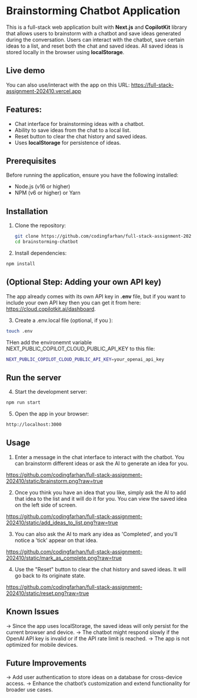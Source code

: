 # Brainstorming Chatbot Application

This is a full-stack web application built with **Next.js** and **CopilotKit** library that allows users to brainstorm with a chatbot and save ideas generated during the conversation. Users can interact with the chatbot, save certain ideas to a list, and reset both the chat and saved ideas. All saved ideas is stored locally in the browser using **localStorage**.

## Live demo

You can also use/interact with the app on this URL: https://full-stack-assignment-202410.vercel.app

## Features:

- Chat interface for brainstorming ideas with a chatbot.
- Ability to save ideas from the chat to a local list.
- Reset button to clear the chat history and saved ideas.
- Uses **localStorage** for persistence of ideas.

## Prerequisites

Before running the application, ensure you have the following installed:

- Node.js (v16 or higher)
- NPM (v6 or higher) or Yarn

## Installation

1. Clone the repository:

   ```bash
   git clone https://github.com/codingfarhan/full-stack-assignment-202410
   cd brainstorming-chatbot
   ```

2. Install dependencies:

```bash
npm install
```

## (Optional Step: Adding your own API key)

The app already comes with its own API key in **.env** file, but if you want to include your own API key then you can get it from here: https://cloud.copilotkit.ai/dashboard.

3. Create a .env.local file (optional, if you ):

```bash
touch .env
```

THen add the environemnt variable NEXT_PUBLIC_COPILOT_CLOUD_PUBLIC_API_KEY to this file:

```bash
NEXT_PUBLIC_COPILOT_CLOUD_PUBLIC_API_KEY=your_openai_api_key
```

## Run the server

4. Start the development server:

```bash
npm run start
```

5. Open the app in your browser:

```bash
http://localhost:3000
```

## Usage

1. Enter a message in the chat interface to interact with the chatbot. You can brainstorm different ideas or ask the AI to generate an idea for you.

https://github.com/codingfarhan/full-stack-assignment-202410/static/brainstorm.png?raw=true

2. Once you think you have an idea that you like, simply ask the AI to add that idea to the list and it will do it for you. You can view the saved idea on the left side of screen.

https://github.com/codingfarhan/full-stack-assignment-202410/static/add_ideas_to_list.png?raw=true

3. You can also ask the AI to mark any idea as 'Completed', and you'll notice a 'tick' appear on that idea.

https://github.com/codingfarhan/full-stack-assignment-202410/static/mark_as_complete.png?raw=true

4. Use the "Reset" button to clear the chat history and saved ideas. It will go back to its originate state.

https://github.com/codingfarhan/full-stack-assignment-202410/static/reset.png?raw=true

## Known Issues

-> Since the app uses localStorage, the saved ideas will only persist for the current browser and device.
-> The chatbot might respond slowly if the OpenAI API key is invalid or if the API rate limit is reached.
-> The app is not optimized for mobile devices.

## Future Improvements

-> Add user authentication to store ideas on a database for cross-device access.
-> Enhance the chatbot’s customization and extend functionality for broader use cases.
